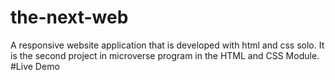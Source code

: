 # the-next-web
A responsive website application that is developed with html and css solo. It is the second project in microverse program in the HTML and CSS Module.
#Live Demo